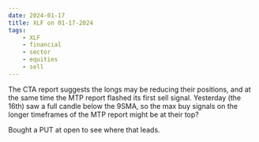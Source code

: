 ```yaml
---
date: 2024-01-17
title: XLF on 01-17-2024
tags: 
    - XLF
    - financial
    - sector
    - equities
    - sell
---
```

<div class="post">
<snapshot-grid 
    :reports="['2024/01/16/CTA/XLF', '2024/01/17/CTA/XLF', '2024/01/17/MTP/XLF']"
    chart="2024/01/17/Chart/XLF"
/>
<p>
The CTA report suggests the longs may be reducing their positions,
and at the same time the MTP report flashed its first sell signal.
Yesterday (the 16th) saw a full candle below the 9SMA,
so the max buy signals on the longer timeframes of the MTP report might be at their top?
</p>
<p>
Bought a PUT at open to see where that leads.
</p>
</div>